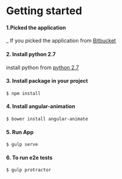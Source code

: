 # Getting started

#### 1.Picked the application

_ If you picked the application from [Bitbucket](https://bitbucket.pgs-soft.com/scm/pnp/pgs-testme-fe.git)

#### 2. Install python 2.7

install python from [python 2.7](https://www.python.org/download/releases/2.7/)

#### 3. Install package in your project

```
$ npm install 
```

#### 4. Install angular-animation
```
$ bower install angular-animate
```

#### 5. Run App
```
$ gulp serve
```

#### 6. To run e2e tests
```
$ gulp protractor
```
